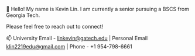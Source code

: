 👋 Hello! My name is Kevin Lin. I am currently a senior pursuing a BSCS from Georgia Tech.

Please feel free to reach out to connect! 

📫 University Email - linkevin@gatech.edu | Personal Email klin2219edu@gmail.com | Phone - +1 954-798-6661

<!---
klin2219/klin2219 is a ✨ special ✨ repository because its `README.md` (this file) appears on your GitHub profile.
You can click the Preview link to take a look at your changes.
--->


